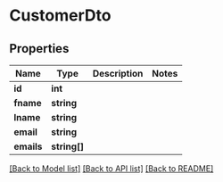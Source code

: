 # CustomerDto

## Properties
Name | Type | Description | Notes
------------ | ------------- | ------------- | -------------
**id** | **int** |  | 
**fname** | **string** |  | 
**lname** | **string** |  | 
**email** | **string** |  | 
**emails** | **string[]** |  | 

[[Back to Model list]](../../README.md#documentation-for-models) [[Back to API list]](../../README.md#documentation-for-api-endpoints) [[Back to README]](../../README.md)

